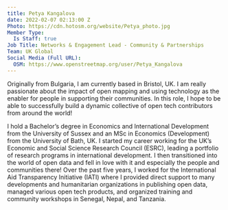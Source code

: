 ```yaml
---
title: Petya Kangalova
date: 2022-02-07 02:13:00 Z
Photo: https://cdn.hotosm.org/website/Petya_photo.jpg
Member Type:
  Is Staff: true
Job Title: Networks & Engagement Lead - Community & Partnerships
Team: UK Global
Social Media (Full URL):
  OSM: https://www.openstreetmap.org/user/Petya_Kangalova
---
```


Originally from Bulgaria, I am currently based in Bristol, UK. I am really passionate about the impact of open mapping and using technology as the enabler for people in supporting their communities.  In this role, I hope to be able to successfully build a dynamic collective of open tech contributors from around the world!

I hold a Bachelor’s degree in Economics and International Development from the University of Sussex and an MSc in Economics (Development) from the University of Bath, UK. I started my career working for the UK’s Economic and Social Science Research Council (ESRC), leading a portfolio of research programs in international development. I then transitioned into the world of open data and fell in love with it and especially the people and communities there!  Over the past five years,  I worked for the International Aid Transparency Initiative (IATI) where I provided direct support to many developments and humanitarian organizations in publishing open data, managed various open tech products, and organized training and community workshops in Senegal, Nepal, and Tanzania.

